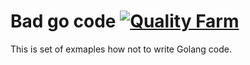 # Bad go code [![Quality Farm](http://eb523a19.ngrok.io/badges/?repo=github.com/qfarm/bad-go-code)](http://eb523a19.ngrok.io/badges/?repo=github.com/qfarm/bad-go-code)

This is set of exmaples how not to write Golang code. 